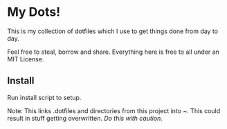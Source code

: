 # My Dots!

This is my collection of dotfiles which I use to get things done from day to
day.

Feel free to steal, borrow and share. Everything here is free to all under
an MIT License.

## Install

Run install script to setup.

Note: This links .dotfiles and directories from this project into ~. This could
result in stuff getting overwritten. *Do this with caution.*
